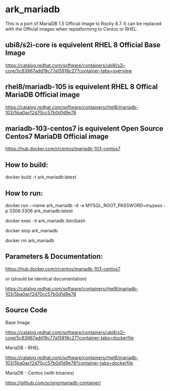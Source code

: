 # ark_mariadb

This is a port of MariaDB 1.5 Official image to Rocky 8.7.   It can be replaced with the Official images when replatforming to Centos or RHEL.

## ubi8/s2i-core is equivelent RHEL 8 Official Base Image

https://catalog.redhat.com/software/containers/ubi8/s2i-core/5c83967add19c77a15918c27?container-tabs=overview


## rhel8/mariadb-105 is equivelent RHEL 8 Offical MariaDB Official image

https://catalog.redhat.com/software/containers/rhel8/mariadb-103/5ba0acf2d70cc57b0d1d9e78

## mariadb-103-centos7 is equivelent Open Source Centos7 MariaDB Official image

https://hub.docker.com/r/centos/mariadb-103-centos7


## How to build:

docker build -t ark_mariadb:latest .

## How to run:
docker run --name ark_mariadb -d  -e MYSQL_ROOT_PASSWORD=mypass -p 3306:3306 ark_mariadb:latest

docker exec -it ark_mariadb /bin/bash

docker stop ark_mariadb

docker rm ark_mariadb

## Parameters & Documentation:
https://hub.docker.com/r/centos/mariadb-103-centos7

or (should be identical documentation)

https://catalog.redhat.com/software/containers/rhel8/mariadb-103/5ba0acf2d70cc57b0d1d9e78



## Source Code
Base Image

https://catalog.redhat.com/software/containers/ubi8/s2i-core/5c83967add19c77a15918c27?container-tabs=dockerfile

MariaDB - RHEL

https://catalog.redhat.com/software/containers/rhel8/mariadb-103/5ba0acf2d70cc57b0d1d9e78?container-tabs=dockerfile

MariaDB - Centos (with binaries)

https://github.com/sclorg/mariadb-container/

